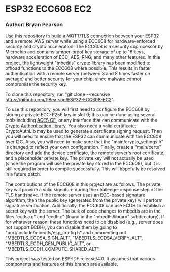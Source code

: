 # ESP32 ECC608 EC2

### Author: Bryan Pearson

Use this repository to build a MQTT/TLS connection between your ESP32 and a remote AWS server while using a ECC608 for hardware-enforced security and crypto acceleration! The ECC608 is a security coprocessor by Microchip and contains tamper-proof key storage of up to 16 keys, hardware acceleration of ECC, AES, RNG, and many other features. In this project, the lightweight "mbedtls" crypto library has been modified to offload functions to the ECC608 where possible. This results in faster authentication with a remote server (between 3 and 8 times faster on average) and better security for your chip, since malware cannot compromise the security key.

To clone this repository, run "git clone --recursive https://github.com/PBearson/ESP32-ECC608-EC2".

To use this repository, you will first need to configure the ECC608 by storing a private ECC-P256 key in slot 0; this can be done using several tools including [ACES CE](https://www.microchip.com/DevelopmentTools/ProductDetails/PartNO/Atmel%20Crypto%20%20Studio%20(ACES)), or any interface that can communicate with the [Crypto Authentication library](https://github.com/MicrochipTech/cryptoauthlib). You also need a valid certificate; CryptoAuthLib may be used to generate a certificate signing request. Then you will need to ensure that the ESP32 can communicate with the ECC608 over I2C. Also, you will need to make sure that the "main/crypto_settings.h" is changed to reflect your own configuration. Finally, create a "main/certs" directory and add the device certificate, the remote server's root certificate, and a placeholder private key. The private key will not actually be used (since the program will use the private key stored in the ECC608), but it is still required in order to compile successfully. This will hopefully be resolved in a future patch.

The contributions of the ECC608 in this project are as follows. The private key will provide a valid signature during the challenge-response step of the TLS handshake. If the remote server uses an ECC-based signature algorithm, then the public key (generated from the private key) will perform signature verification. Additionally, the ECC608 can use ECDH to establish a secret key with the server. The bulk of code changes to mbedtls are in the files "ecdsa.c" and "ecdh.c" (found in the "mbedtls/library" subdirectory). If for whatever reason, these functions need to be disabled (e.g., server does not support ECDH), you can disable them by going to "port/include/mbedtls/esp_config.h" and commenting out "MBEDTLS_ECDSA_SIGN_ALT", "MBEDTLS_ECDSA_VERIFY_ALT", "MBEDTLS_ECDH_GEN_PUBLIC_ALT", or "MBEDTLS_ECDH_COMPUTE_SHARED_ALT".

This project was tested on ESP-IDF release/4.0. It assumes that various components and features of this branch are available.